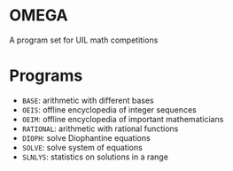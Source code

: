 # OMEGA
A program set for UIL math competitions

# Programs
* `BASE`: arithmetic with different bases
* `OEIS`: offline encyclopedia of integer sequences
* `OEIM`: offline encyclopedia of important mathematicians
* `RATIONAL`: arithmetic with rational functions
* `DIOPH`: solve Diophantine equations
* `SOLVE`: solve system of equations
* `SLNLYS`: statistics on solutions in a range
